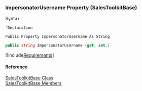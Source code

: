 ﻿### ImpersonatorUsername Property (SalesToolkitBase)

Syntax

```vbnet
'Declaration

Public Property ImpersonatorUsername As String
```

```csharp
public string ImpersonatorUsername {get; set;}
```

[!include[Requirements](../partials/requirements.md)]

#### Reference

[SalesToolkitBase Class](FChoice.Toolkits.Clarify~FChoice.Toolkits.Clarify.Sales.SalesToolkitBase.md)  
[SalesToolkitBase Members](FChoice.Toolkits.Clarify~FChoice.Toolkits.Clarify.Sales.SalesToolkitBase_members.md)